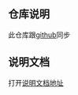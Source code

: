 ## 仓库说明

此仓库跟[github](https://github.com/minionorg/cli-open)同步

## 说明文档

打开[说明文档地址](http://minionorg.gitee.io/cli-open)
